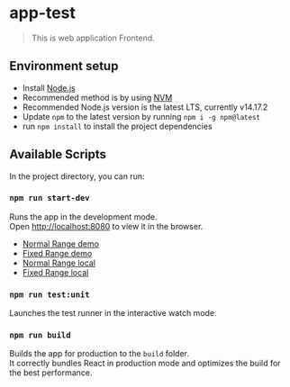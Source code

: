 # app-test

> This is web application Frontend.

## Environment setup

- Install [Node.js](https://nodejs.org/)
- Recommended method is by using [NVM](https://github.com/creationix/nvm)
- Recommended Node.js version is the latest LTS, currently v14.17.2
- Update `npm` to the latest version by running `npm i -g npm@latest`
- run `npm install` to install the project dependencies

## Available Scripts

In the project directory, you can run:

### `npm run start-dev`

Runs the app in the development mode.\
Open [http://localhost:8080](http://localhost:8080) to view it in the browser.

- [Normal Range demo](https://fqkbj.sse.codesandbox.io/exercise1)
- [Fixed Range demo](https://fqkbj.sse.codesandbox.io/exercise2)
- [Normal Range local](http://localhost:8080/exercise1)
- [Fixed Range local](http://localhost:8080/exercise2)

### `npm run test:unit`

Launches the test runner in the interactive watch mode.

### `npm run build`

Builds the app for production to the `build` folder.\
It correctly bundles React in production mode and optimizes the build for the best performance.

